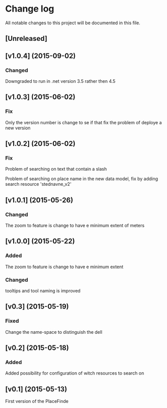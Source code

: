 # Change log
All notable changes to this project will be documented in this file.

## [Unreleased]
## [v1.0.4] (2015-09-02)
### Changed
Downgraded to run in .net version 3.5 rather then 4.5


## [v1.0.3] (2015-06-02)
### Fix
Only the version number is change to se if that fix the problem of deploye a new version 

## [v1.0.2] (2015-06-02)
### Fix
Problem of searching on text that contain a slash

Problem of searching on place name in the new data model, fix by adding search resource 'stednavne_v2'

## [v1.0.1] (2015-05-26)
### Changed
The zoom to feature is change to have e minimum extent of meters

## [v1.0.0] (2015-05-22)
### Added
The zoom to feature is change to have e minimum extent

### Changed
tooltips and tool naming is improved

## [v0.3] (2015-05-19)
### Fixed
Change the name-space to distinguish the dell

## [v0.2] (2015-05-18)
### Added
Added possibility for configuration of witch resources to search on

## [v0.1] (2015-05-13)
First version of the PlaceFinde